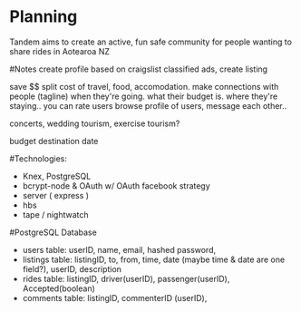 # Planning

Tandem aims to create an active, fun safe community for people wanting to share rides in Aotearoa NZ

#Notes
create profile
based on craigslist
classified ads, create listing

save $$
split cost of travel, food, accomodation.
make connections with people (tagline)
when they're going. what their budget is. where they're staying..
you can rate users
browse profile of users, message each other..

concerts, wedding tourism, exercise tourism?

budget
destination
date

#Technologies:

- Knex, PostgreSQL
- bcrypt-node & OAuth w/ OAuth facebook strategy
- server ( express )
- hbs
- tape / nightwatch

#PostgreSQL Database
- users table: userID, name, email, hashed password, 
- listings table: listingID, to, from, time, date (maybe time & date are one field?), userID, description
- rides table: listingID, driver(userID), passenger(userID), Accepted(boolean)
- comments table: listingID, commenterID (userID), 
